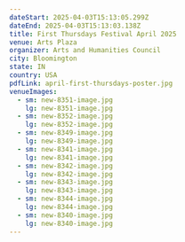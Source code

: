 ```yaml
---
dateStart: 2025-04-03T15:13:05.299Z
dateEnd: 2025-04-03T15:13:03.138Z
title: First Thursdays Festival April 2025
venue: Arts Plaza
organizer: Arts and Humanities Council
city: Bloomington
state: IN
country: USA
pdfLink: april-first-thursdays-poster.jpg
venueImages:
  - sm: new-8351-image.jpg
    lg: new-8351-image.jpg
  - sm: new-8352-image.jpg
    lg: new-8352-image.jpg
  - sm: new-8349-image.jpg
    lg: new-8349-image.jpg
  - sm: new-8341-image.jpg
    lg: new-8341-image.jpg
  - sm: new-8342-image.jpg
    lg: new-8342-image.jpg
  - sm: new-8343-image.jpg
    lg: new-8343-image.jpg
  - sm: new-8344-image.jpg
    lg: new-8344-image.jpg
  - sm: new-8340-image.jpg
    lg: new-8340-image.jpg
---
```

